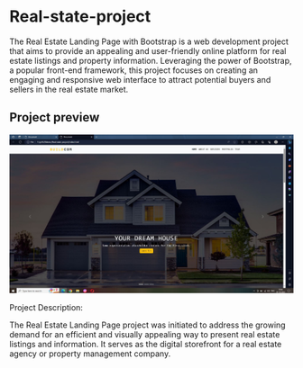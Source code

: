 # Real-state-project
The Real Estate Landing Page with Bootstrap is a web development project that aims to provide an appealing and user-friendly online platform for real estate listings and property information. Leveraging the power of Bootstrap, a popular front-end framework, this project focuses on creating an engaging and responsive web interface to attract potential buyers and sellers in the real estate market.

## Project preview 
![Preview](https://github.com/Bhawanaojha/Real-state-project/blob/main/screenshot.JPG)

Project Description:

The Real Estate Landing Page project was initiated to address the growing demand for an efficient and visually appealing way to present real estate listings and information. It serves as the digital storefront for a real estate agency or property management company.
